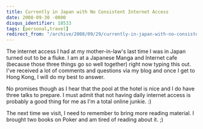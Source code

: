 ```yaml
---
title: Currently in Japan with No Consistent Internet Access
date: 2008-09-30 -0800
disqus_identifier: 18533
tags: [personal,travel]
redirect_from: "/archive/2008/09/29/currently-in-japan-with-no-consistent-internet-access.aspx/"
---
```


The internet access I had at my mother-in-law's last time I was in Japan
turned out to be a fluke. I am at a Japanese Manga and Internet cafe
(because those three things go so well together) right now typing this
out. I've received a lot of comments and questions via my blog and once
I get to Hong Kong, I will do my best to answer.

No promises though as I hear that the pool at the hotel is nice and I do
have three talks to prepare. I must admit that not having daily internet
access is probably a good thing for me as I'm a total online junkie. :)

The next time we visit, I need to remember to bring more reading
material. I brought two books on Poker and am tired of reading about it.
;)


